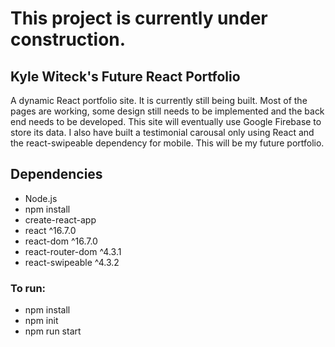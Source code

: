 # This project is currently under construction.
## Kyle Witeck's Future React Portfolio
A dynamic React portfolio site. It is currently still being built. Most of the pages are working, some design still needs to be implemented and the back end needs to be developed. This site will eventually use Google Firebase to store its data. I also have built a testimonial carousal only using React and the react-swipeable dependency for mobile. This will be my future portfolio.

## Dependencies

- Node.js
- npm install
- create-react-app
- react ^16.7.0
- react-dom ^16.7.0
- react-router-dom ^4.3.1
- react-swipeable ^4.3.2


### To run:
  - npm install
  - npm init
  - npm run start
